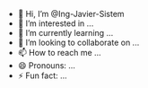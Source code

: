 - 👋 Hi, I’m @Ing-Javier-Sistem
- 👀 I’m interested in ...
- 🌱 I’m currently learning ...
- 💞️ I’m looking to collaborate on ...
- 📫 How to reach me ...
- 😄 Pronouns: ...
- ⚡ Fun fact: ...

<!---
Ing-Javier-Sistem/Ing-Javier-Sistem is a ✨ special ✨ repository because its `README.md` (this file) appears on your GitHub profile.
You can click the Preview link to take a look at your changes.
--->
